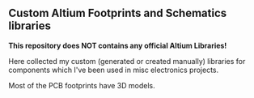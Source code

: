 ## Custom Altium Footprints and Schematics libraries

**This repository does NOT contains any official Altium Libraries!**

Here collected my custom (generated or created manually) libraries for components which I've been used in misc electronics projects.

Most of the PCB footprints have 3D models.
